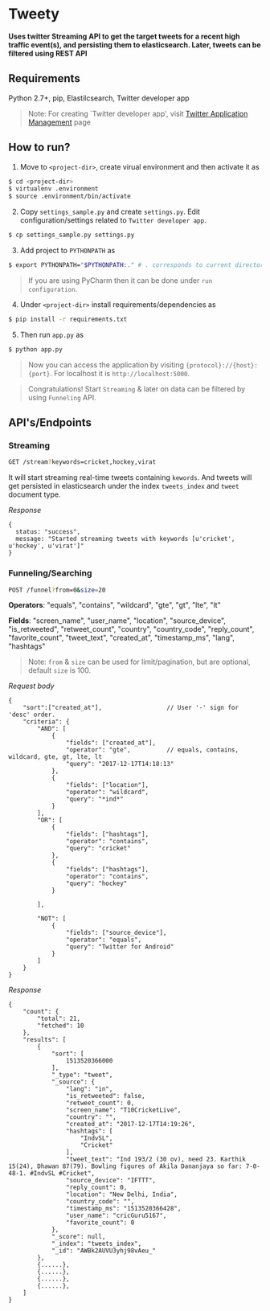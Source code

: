 # Tweety 
**Uses twitter Streaming API to get the target tweets for a recent high traffic event(s), and persisting them to elasticsearch. Later, tweets can be filtered using REST API**

## Requirements
Python 2.7+, pip, Elastilcsearch, Twitter developer app

> Note: For creating `Twitter developer app', visit [Twitter Application Management](https://apps.twitter.com/) page

## How to run?
1. Move to ```<project-dir>```, create virual environment and then activate it as


```sh
$ cd <project-dir>
$ virtualenv .environment
$ source .environment/bin/activate
```

2. Copy ```settings_sample.py``` and create ```settings.py```. Edit configuration/settings related to ```Twitter developer app```.

```sh
$ cp settings_sample.py settings.py
```


3. Add project to ```PYTHONPATH``` as 

```sh 
$ export PYTHONPATH="$PYTHONPATH:." # . corresponds to current directory(project-dir)
```

> If you are using PyCharm then it can be done under `run configuration`.

4. Under ```<project-dir>``` install requirements/dependencies as 

```sh 
$ pip install -r requirements.txt
```

5. Then run ```app.py``` as  

```sh
$ python app.py
```

> Now you can access the application by visiting ```{protocol}://{host}:{port}```. For localhost it is ```http://localhost:5000```.

> Congratulations! Start ```Streaming``` & later on data can be filtered by using ```Funneling``` API.



## API's/Endpoints

### Streaming

```sh
GET /stream?keywords=cricket,hockey,virat
```

It will start streaming real-time tweets containing ```kewords```. And tweets will get persisted in elasticsearch under
the index ```tweets_index``` and ```tweet``` document type.

*Response*

```
{
  status: "success",
  message: "Started streaming tweets with keywords [u'cricket', u'hockey', u'virat']"
}
```

### Funneling/Searching

```sh
POST /funnel?from=0&size=20
```

**Operators**: "equals", "contains", "wildcard", "gte", "gt", "lte", "lt"

**Fields**: "screen_name", "user_name", "location", "source_device", "is_retweeted", "retweet_count", "country", "country_code", "reply_count", "favorite_count", "tweet_text", "created_at", "timestamp_ms", "lang", "hashtags"

> Note: ```from``` & ```size```  can be used for limit/pagination, but are optional, default ```size``` is 100.

*Request body*

```
{
	"sort":["created_at"],          		// User '-' sign for 'desc' order.
	"criteria": {
		"AND": [
			{
                "fields": ["created_at"],	
                "operator": "gte",			// equals, contains, wildcard, gte, gt, lte, lt
                "query": "2017-12-17T14:18:13"
            },
            {
                "fields": ["location"],
                "operator": "wildcard",
                "query": "*ind*"
            }
		],
        "OR": [
            {
                "fields": ["hashtags"],
                "operator": "contains",
                "query": "cricket"
            },
            {
                "fields": ["hashtags"],
                "operator": "contains",
                "query": "hockey"
            }
       
        ],
        
        "NOT": [
        	{
                "fields": ["source_device"],
                "operator": "equals",
                "query": "Twitter for Android"
            }
        ]
    }
}
```

*Response*

```
{
    "count": {
        "total": 21,
        "fetched": 10
    },
    "results": [
        {
            "sort": [
                1513520366000
            ],
            "_type": "tweet",
            "_source": {
                "lang": "in",
                "is_retweeted": false,
                "retweet_count": 0,
                "screen_name": "T10CricketLive",
                "country": "",
                "created_at": "2017-12-17T14:19:26",
                "hashtags": [
                    "IndvSL",
                    "Cricket"
                ],
                "tweet_text": "Ind 193/2 (30 ov), need 23. Karthik 15(24), Dhawan 87(79). Bowling figures of Akila Dananjaya so far: 7-0-48-1. #IndvSL #Cricket",
                "source_device": "IFTTT",
                "reply_count": 0,
                "location": "New Delhi, India",
                "country_code": "",
                "timestamp_ms": "1513520366428",
                "user_name": "cricGuru5167",
                "favorite_count": 0
            },
            "_score": null,
            "_index": "tweets_index",
            "_id": "AWBk2AUVU3yhj98vAeu_"
        },
        {......},
        {......},
        {......},
        {......},
    ]
}
```

